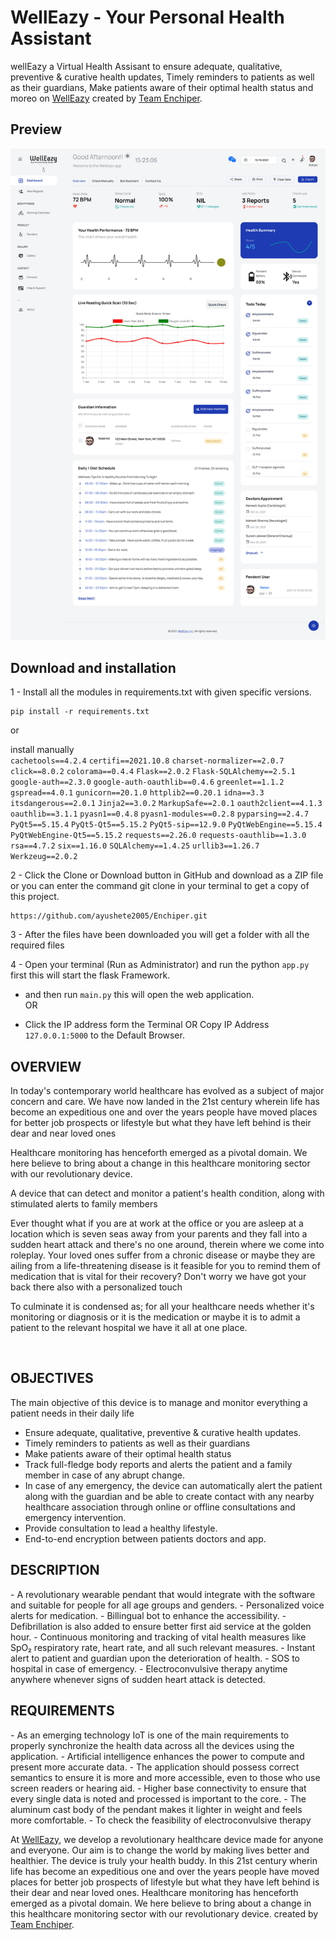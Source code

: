 <h1>WellEazy - Your Personal Health Assistant</h1>
wellEazy a Virtual Health Assisant to ensure adequate, qualitative, preventive & curative health updates, Timely reminders to patients as well as their guardians, Make patients aware of their optimal health status and moreo on <a href="welleazy.herokuapp.com" target="_blank">WellEazy</a> created by <a href="welleazy.herokuapp.com" target="_blank">Team Enchiper</a>.

<h2>Preview</h2>
<a href="welleazy.herokuapp.com" target="_blank"><img src="static\images\welleazy.jpg"></a>

<h2>Download and installation</h2>


1 - Install all the modules in requirements.txt with given specific versions.

	pip install -r requirements.txt
	
or

install manually <br>
`cachetools==4.2.4`
`certifi==2021.10.8`
`charset-normalizer==2.0.7`
`click==8.0.2`
`colorama==0.4.4`
`Flask==2.0.2`
`Flask-SQLAlchemy==2.5.1`
`google-auth==2.3.0`
`google-auth-oauthlib==0.4.6`
`greenlet==1.1.2`
`gspread==4.0.1`
`gunicorn==20.1.0`
`httplib2==0.20.1`
`idna==3.3`
`itsdangerous==2.0.1`
`Jinja2==3.0.2`
`MarkupSafe==2.0.1`
`oauth2client==4.1.3`
`oauthlib==3.1.1`
`pyasn1==0.4.8`
`pyasn1-modules==0.2.8`
`pyparsing==2.4.7`
`PyQt5==5.15.4`
`PyQt5-Qt5==5.15.2`
`PyQt5-sip==12.9.0`
`PyQtWebEngine==5.15.4`
`PyQtWebEngine-Qt5==5.15.2`
`requests==2.26.0`
`requests-oauthlib==1.3.0`
`rsa==4.7.2`
`six==1.16.0`
`SQLAlchemy==1.4.25`
`urllib3==1.26.7`
`Werkzeug==2.0.2`


2 - Click the Clone or Download button in GitHub and download as a ZIP file or you can enter the command git clone in your terminal to get a copy of this project.

	https://github.com/ayushete2005/Enchiper.git 


3 - After the files have been downloaded you will get a folder with all the required files


4 - Open your terminal (Run as Administrator) and run the python `app.py` first this will start the flask Framework.

  -  and then run `main.py` this will open the web application.
<br>OR<br>

  - Click the IP address form the Terminal OR Copy IP Address `127.0.0.1:5000` to the Default Browser.

<h2>OVERVIEW</h2>
<p>In today's contemporary world healthcare has evolved as a subject of major concern and care. We have now landed in the 21st century wherein life has become an expeditious one and over the years people have moved places for better job prospects or lifestyle but what they have left behind is their dear and near loved ones</p><p>Healthcare monitoring has henceforth emerged as a pivotal domain. We here believe to bring about a change in this healthcare monitoring sector with our revolutionary device.</p><p>A device that can detect and monitor a patient's health condition, along with stimulated alerts to family members</p><p>Ever thought what if you are at work at the office or you are asleep at a location which is seven seas away from your parents and they fall into a sudden heart attack and there's no one around, therein where we come into roleplay. Your loved ones suffer from a chronic disease or maybe they are ailing from a life-threatening disease is it feasible for you to remind them of medication that is vital for their recovery? Don't worry we have got your back there also with a personalized touch</p><p>To culminate it is condensed as; for all your healthcare needs whether it's monitoring or diagnosis or it is the medication or maybe it is to admit a patient to the relevant hospital we have it all at one place.</p>
<br>
<h2>OBJECTIVES</h2>
<p>The main objective of this device is to manage and monitor everything a patient needs in their daily life</p>

  - Ensure adequate, qualitative, preventive & curative health updates.
  - Timely reminders to patients as well as their guardians
  - Make patients aware of their optimal health status
  - Track full-fledge body reports and alerts the patient and a family member in case of any abrupt change.
  - In case of any emergency, the device can automatically alert the patient along with the guardian and be able to create contact with any nearby healthcare association through online or offline consultations and emergency intervention.
  - Provide consultation to lead a healthy lifestyle.
  - End-to-end encryption between patients doctors and app.

<h2>DESCRIPTION</h2>
  - A revolutionary wearable pendant that would integrate with the software and suitable for people for all age groups and genders.
  - Personalized voice alerts for medication.
  - Billingual bot to enhance the accessibility.
  - Defibrillation is also added to ensure better first aid service at the golden hour.
  - Continuous monitoring and tracking of vital health measures like SpO₂ respiratory rate, heart rate, and all such relevant measures.
  - Instant alert to patient and guardian upon the deterioration of health.
  - SOS to hospital in case of emergency.
  - Electroconvulsive therapy anytime anywhere whenever signs of sudden heart attack is detected.

<h2>REQUIREMENTS</h2>
 - As an emerging technology IoT is one of the main requirements to properly synchronize the health data across all the devices using the application.
 - Artificial intelligence enhances the power to compute and present more accurate data.
 - The application should possess correct semantics to ensure it is more and more accessible, even to those who use screen readers or hearing aid.
 - Higher base connectivity to ensure that every single data is noted and processed is important to the core.
 - The aluminum cast body of the pendant makes it lighter in weight and feels more comfortable.
 - To check the feasibility of electroconvulsive therapy


At <a href="welleazy.herokuapp.com" target="_blank">WellEazy</a>, we develop a revolutionary healthcare device made for anyone and everyone. Our aim is to change the world by making lives better and healthier. The device is truly your health buddy. In this 21st century wherin life has become an expeditious one and over the years people have moved places for better job prospects of lifestyle but what they have left behind is their dear and near loved ones. Healthcare monitoring has henceforth emerged as a pivotal domain. We here believe to bring about a change in this healthcare monitoring sector with our revolutionary device. created by <a href="welleazy.herokuapp.com" target="_blank">Team Enchiper</a>.
